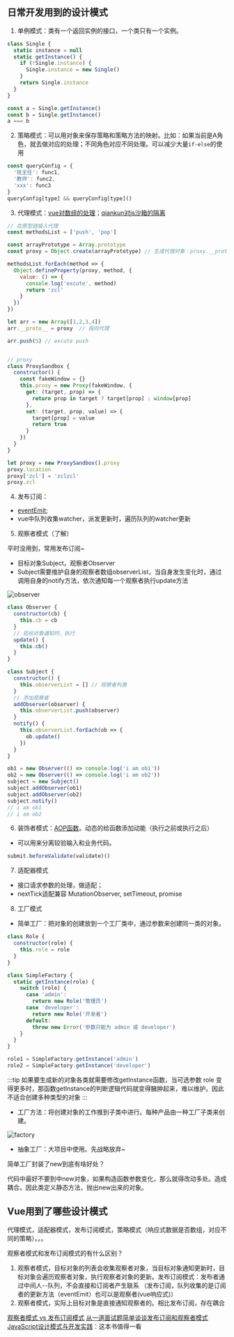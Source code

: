 ## 日常开发用到的设计模式
1. 单例模式：类有一个返回实例的接口，一个类只有一个实例。
```js
class Single {
  static instance = null
  static getInstance() {
    if (!Single.instance) {
      Single.instance = new Single()
    }
    return Single.instance
  }
}

const a = Single.getInstance()
const b = Single.getInstance()
a === b
```
2. 策略模式：可以用对象来保存策略和策略方法的映射。比如：如果当前是A角色，就去做对应的处理；不同角色对应不同处理。可以减少大量<code>if-else</code>的使用
```js
const queryConfig = {
  '班主任': func1,
  '教师': func2,
  'xxx': func3
}
queryConfig[type] && queryConfig[type]()
```
3. 代理模式：[vue对数组的处理](./../../vue/reactive/reactive.md)；[qiankun对js沙箱的隔离](./../../project/B/common-web-system.md)
```js
// 在原型链插入代理
const methodsList = ['push', 'pop']

const arrayPrototype = Array.prototype
const proxy = Object.create(arrayPrototype) // 生成代理对象：proxy.__proto__ === arrayPrototype

methodsList.forEach(method => {
  Object.defineProperty(proxy, method, {
    value: () => {
      console.log('excute', method)
      return 'zcl'
    }
  })
})

let arr = new Array([1,2,3,4])
arr.__proto__ = proxy  // 指向代理

arr.push(5) // excute push


// proxy
class ProxySandbox {
  constructor() {
    const fakeWindow = {}
    this.proxy = new Proxy(fakeWindow, {
      get: (target, prop) => {
        return prop in target ? target[prop] : window[prop]
      },
      set: (target, prop, value) => {
        target[prop] = value
        return true
      }
    })
  }
}

let proxy = new ProxySandbox().proxy
proxy.location
proxy['zcl'] = 'zclzcl'
proxy.zcl
```
4. 发布订阅：
* [eventEmit](../../basic/code_write/eventEmit.md); 
* vue中队列收集watcher，派发更新时，遍历队列的watcher更新
5. 观察者模式（了解）

平时没用到，常用发布订阅~
* 目标对象Subject，观察者Observer
* Subject需要维护自身的观察者数组observerList，当自身发生变化时，通过调用自身的notify方法，依次通知每一个观察者执行update方法

![observer](@assets/webpack/35.png)
```js
class Observer {
  constructor(cb) {
    this.cb = cb
  }
  // 目标对象通知时，执行
  update() {
    this.cb()
  }
}

class Subject {
  constructor() {
    this.observerList = [] // 观察者列表
  }
  // 添加观察者
  addObserver(observer) {
    this.observerList.push(observer)
  }
  notify() {
    this.observerList.forEach(ob => {
      ob.update()
    })
  }
}

ob1 = new Observer(() => console.log('i am ob1'))
ob2 = new Observer(() => console.log('i am ob2'))
subject = new Subject()
subject.addObserver(ob1)
subject.addObserver(ob2)
subject.notify()
// i am ob1
// i am ob2
```

6. 装饰者模式：[AOP函数](../../basic/code_write/aop.md)。动态的给函数添加动能（执行之前或执行之后）
* 可以用来分离较验输入和业务代码。
```js
submit.beforeValidate(validate)()
```
7. 适配器模式
* 接口请求参数的处理，做适配；
* nextTick适配兼容 MutationObserver, setTimeout, promise
8. 工厂模式
* 简单工厂：把对象的创建放到一个工厂类中，通过参数来创建同一类的对象。
```js
class Role {
  constructor(role) {
    this.role = role
  }
}

class SimpleFactory {
  static getInstance(role) {
    switch (role) {
      case 'admin':
        return new Role('管理员')
      case 'developer':
        return new Role('开发者')
      default:
        throw new Error('参数只能为 admin 或 developer')
    }
  }
}

role1 = SimpleFactory.getInstance('admin')
role2 = SimpleFactory.getInstance('developer')
```
:::tip
如果要生成新的对象各类就需要修改getInstance函数，当可选参数 role 变得更多时，那函数getInstance的判断逻辑代码就变得臃肿起来，难以维护。因此不适合创建多种类型的对象
:::
* 工厂方法：将创建对象的工作推到子类中进行。每种产品由一种工厂子类来创建。

![factory](@assets/webpack/36.png)

* 抽象工厂：大项目中使用。先战略放弃~

简单工厂封装了new到底有啥好处？

代码中最好不要到中new对象，如果构造函数参数变化，那么就得改动多处。造成耦合。因此类定义静态方法，抛出new出来的对象。


## Vue用到了哪些设计模式
代理模式，适配器模式，发布订阅模式，策略模式（响应式数据是否数组，对应不同的策略）。。。


观察者模式和发布订阅模式的有什么区别？

1. 观察者模式，目标对象的列表会收集观察者对象，当目标对象通知更新时，目标对象会遍历观察者对象，执行观察者对象的更新。发布订阅模式：发布者通过中间人--队列，不会直接和订阅者产生联系 （发布订阅，队列收集的是订阅者的更新方法（eventEmit）也可以是观察者(vue响应式)）
2. 观察者模式，实际上目标对象是直接通知观察者的。相比发布订阅，存在耦合

[观察者模式 vs 发布订阅模式](https://zhuanlan.zhihu.com/p/51357583)
[从一道面试题简单谈谈发布订阅和观察者模式](https://juejin.cn/post/6844904018964119566#comment)
[JavaScript设计模式与开发实践](https://juejin.cn/post/6844903607452581896)：这本书值得一看